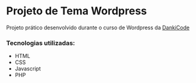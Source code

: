 # Projeto de Tema Wordpress
Projeto prático desenvolvido durante o curso de Wordpress da [DankiCode](https://cursos.dankicode.com/)

### Tecnologias utilizadas:
 - HTML
 - CSS
 - Javascript
 - PHP